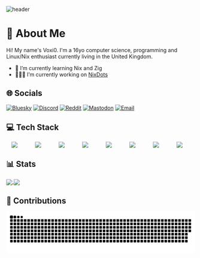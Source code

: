 <!-- Banner -->
![header](https://capsule-render.vercel.app/api?type=waving&color=gradient&height=100&section=header&text=🌃Voxi0&fontSize=50)

<!-- Introduction -->
# 💫 About Me
Hi! My name's Voxi0. I'm a 16yo computer science, programming and Linux/Nix enthusiast currently living in the United Kingdom.

- 🌱 I’m currently learning Nix and Zig
- 👨🏻‍💻 I’m currently working on [NixDots](https://github.com/Voxi0/NixDots)

## 🌐 Socials
[![Bluesky](https://img.shields.io/badge/bluesky-0285FF?logo=Bluesky&logoColor=%23FFFFFF)](https://bsky.app/profile/did:plc:4dx2v5iah2bvcwiglnyuvtvc)
[![Discord](https://img.shields.io/badge/Discord-%237289DA.svg?logo=discord&logoColor=white)](https://discord.gg/1016332310741799054)
[![Reddit](https://img.shields.io/badge/Reddit-%23FF4500.svg?logo=Reddit&logoColor=white)](https://reddit.com/user/derpJava) 
[![Mastodon](https://img.shields.io/badge/-MASTODON-%232B90D9?logo=mastodon&logoColor=white)](https://mastodon.social/@voxi0)
[![Email](https://img.shields.io/badge/Email-D14836?logo=gmail&logoColor=white)](mailto:alif200099@gmail.com)

## 💻 Tech Stack
<div align="center" style="display: flex; justify-content: space-around;">
	<img src="https://cdn.jsdelivr.net/gh/devicons/devicon@latest/icons/linux/linux-original.svg" width=35/>
	<img src="https://cdn.jsdelivr.net/gh/devicons/devicon@latest/icons/neovim/neovim-original.svg" width=35/>
	<img src="https://cdn.jsdelivr.net/gh/devicons/devicon@latest/icons/git/git-original.svg" width=35/>
	<img src="https://cdn.jsdelivr.net/gh/devicons/devicon@latest/icons/markdown/markdown-original.svg" width=35/>
	<img src="https://cdn.jsdelivr.net/gh/devicons/devicon@latest/icons/nixos/nixos-original.svg" width=35/>
	<img src="https://cdn.jsdelivr.net/gh/devicons/devicon@latest/icons/zig/zig-original.svg" width=35/>
	<img src="https://cdn.jsdelivr.net/gh/devicons/devicon@latest/icons/html5/html5-original.svg" width=35/>
	<img src="https://cdn.jsdelivr.net/gh/devicons/devicon@latest/icons/css3/css3-original.svg" width=35/>
</div>

<!-- Github statistics -->
## 📊 Stats
<div>
	<a href="https://github.com/anuraghazra/github-readme-stats">
	<img height=200 align="center" src="https://github-readme-stats.vercel.app/api?username=voxi0&show_icons=true&theme=radical&border_radius=4&hide_border=true&layout=normal"/>
	</a>
	<a href="https://github.com/anuraghazra/convoychat">
	<img height=200 align="center" src="https://github-readme-stats.vercel.app/api/top-langs?username=voxi0&show_icons=true&theme=radical&border_radius=4&hide_border=true&langs_count=6&layout=compact&hide_progress=true"/>
	</a>
</div>

<!-- Snake animation -->
## 🐍 Contributions
![Snake GIF](https://github.com/Voxi0/Voxi0/blob/output/github-snake-dark.svg)
